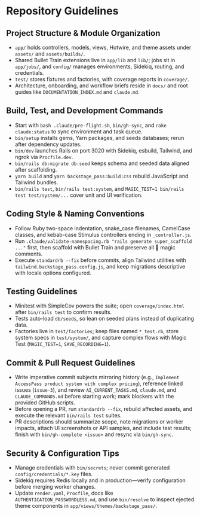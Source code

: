 # Repository Guidelines

## Project Structure & Module Organization
- `app/` holds controllers, models, views, Hotwire, and theme assets under `assets/` and `assets/builds/`.
- Shared Bullet Train extensions live in `app/lib` and `lib/`; jobs sit in `app/jobs/`, and `config/` manages environments, Sidekiq, routing, and credentials.
- `test/` stores fixtures and factories, with coverage reports in `coverage/`.
- Architecture, onboarding, and workflow briefs reside in `docs/` and root guides like `DOCUMENTATION_INDEX.md` and `claude.md`.

## Build, Test, and Development Commands
- Start with `bash .claude/pre-flight.sh`, `bin/gh-sync`, and `rake claude:status` to sync environment and task queue.
- `bin/setup` installs gems, Yarn packages, and seeds databases; rerun after dependency updates.
- `bin/dev` launches Rails on port 3020 with Sidekiq, esbuild, Tailwind, and ngrok via `Procfile.dev`.
- `bin/rails db:migrate db:seed` keeps schema and seeded data aligned after scaffolding.
- `yarn build` and `yarn backstage_pass:build:css` rebuild JavaScript and Tailwind bundles.
- `bin/rails test`, `bin/rails test:system`, and `MAGIC_TEST=1 bin/rails test test/system/...` cover unit and UI verification.

## Coding Style & Naming Conventions
- Follow Ruby two-space indentation, snake_case filenames, CamelCase classes, and kebab-case Stimulus controllers ending in `_controller.js`.
- Run `.claude/validate-namespacing.rb "rails generate super_scaffold ..."` first, then scaffold with Bullet Train and preserve all 🚅 magic comments.
- Execute `standardrb --fix` before commits, align Tailwind utilities with `tailwind.backstage_pass.config.js`, and keep migrations descriptive with locale options configured.

## Testing Guidelines
- Minitest with SimpleCov powers the suite; open `coverage/index.html` after `bin/rails test` to confirm results.
- Tests auto-load `db/seeds`, so lean on seeded plans instead of duplicating data.
- Factories live in `test/factories`; keep files named `*_test.rb`, store system specs in `test/system/`, and capture complex flows with Magic Test (`MAGIC_TEST=1`, `SAVE_RECORDING=1`).

## Commit & Pull Request Guidelines
- Write imperative commit subjects mirroring history (e.g., `Implement AccessPass product system with complex pricing`), reference linked issues (`issue-3`), and review `AI_CURRENT_TASKS.md`, `claude.md`, and `CLAUDE_COMMANDS.md` before starting work; mark blockers with the provided GitHub scripts.
- Before opening a PR, run `standardrb --fix`, rebuild affected assets, and execute the relevant `bin/rails test` suites.
- PR descriptions should summarize scope, note migrations or worker impacts, attach UI screenshots or API samples, and include test results; finish with `bin/gh-complete <issue>` and resync via `bin/gh-sync`.

## Security & Configuration Tips
- Manage credentials with `bin/secrets`; never commit generated `config/credentials/*.key` files.
- Sidekiq requires Redis locally and in production—verify configuration before merging worker changes.
- Update `render.yaml`, `Procfile`, docs like `AUTHENTICATION_PASSWORDLESS.md`, and use `bin/resolve` to inspect ejected theme components in `app/views/themes/backstage_pass/`.
